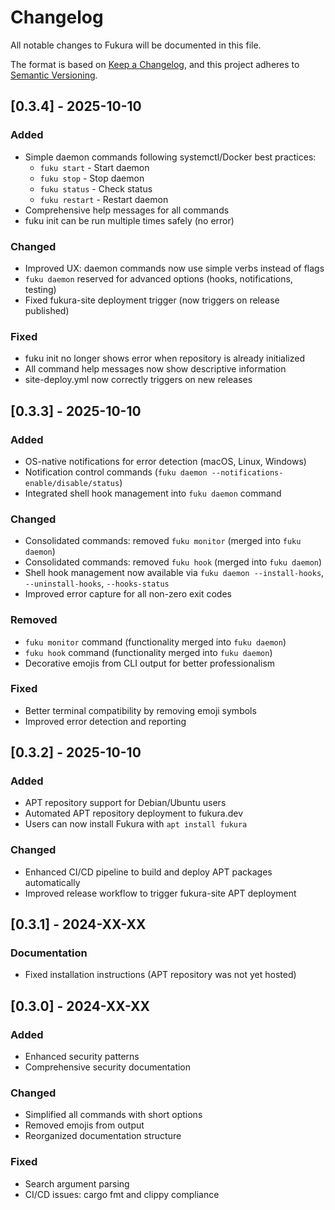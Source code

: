 # Changelog

All notable changes to Fukura will be documented in this file.

The format is based on [Keep a Changelog](https://keepachangelog.com/en/1.0.0/),
and this project adheres to [Semantic Versioning](https://semver.org/spec/v2.0.0.html).

## [0.3.4] - 2025-10-10

### Added
- Simple daemon commands following systemctl/Docker best practices:
  * `fuku start` - Start daemon
  * `fuku stop` - Stop daemon
  * `fuku status` - Check status
  * `fuku restart` - Restart daemon
- Comprehensive help messages for all commands
- fuku init can be run multiple times safely (no error)

### Changed
- Improved UX: daemon commands now use simple verbs instead of flags
- `fuku daemon` reserved for advanced options (hooks, notifications, testing)
- Fixed fukura-site deployment trigger (now triggers on release published)

### Fixed
- fuku init no longer shows error when repository is already initialized
- All command help messages now show descriptive information
- site-deploy.yml now correctly triggers on new releases

## [0.3.3] - 2025-10-10

### Added
- OS-native notifications for error detection (macOS, Linux, Windows)
- Notification control commands (`fuku daemon --notifications-enable/disable/status`)
- Integrated shell hook management into `fuku daemon` command

### Changed
- Consolidated commands: removed `fuku monitor` (merged into `fuku daemon`)
- Consolidated commands: removed `fuku hook` (merged into `fuku daemon`)
- Shell hook management now available via `fuku daemon --install-hooks`, `--uninstall-hooks`, `--hooks-status`
- Improved error capture for all non-zero exit codes

### Removed
- `fuku monitor` command (functionality merged into `fuku daemon`)
- `fuku hook` command (functionality merged into `fuku daemon`)
- Decorative emojis from CLI output for better professionalism

### Fixed
- Better terminal compatibility by removing emoji symbols
- Improved error detection and reporting

## [0.3.2] - 2025-10-10

### Added
- APT repository support for Debian/Ubuntu users
- Automated APT repository deployment to fukura.dev
- Users can now install Fukura with `apt install fukura`

### Changed
- Enhanced CI/CD pipeline to build and deploy APT packages automatically
- Improved release workflow to trigger fukura-site APT deployment

## [0.3.1] - 2024-XX-XX

### Documentation
- Fixed installation instructions (APT repository was not yet hosted)

## [0.3.0] - 2024-XX-XX

### Added
- Enhanced security patterns
- Comprehensive security documentation

### Changed
- Simplified all commands with short options
- Removed emojis from output
- Reorganized documentation structure

### Fixed
- Search argument parsing
- CI/CD issues: cargo fmt and clippy compliance

